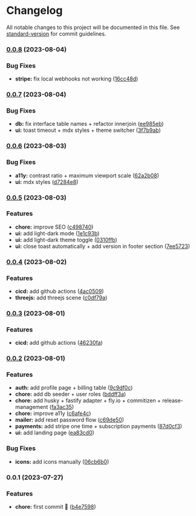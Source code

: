 # Changelog

All notable changes to this project will be documented in this file. See [standard-version](https://github.com/conventional-changelog/standard-version) for commit guidelines.

### [0.0.8](https://github.com/JorgeCoke/super-qwik-template/compare/v0.0.7...v0.0.8) (2023-08-04)


### Bug Fixes

* **stripe:** fix local webhooks not working ([16cc48d](https://github.com/JorgeCoke/super-qwik-template/commit/16cc48da9720bc4a03f33bc6879040f212604bad))

### [0.0.7](https://github.com/JorgeCoke/super-qwik-template/compare/v0.0.6...v0.0.7) (2023-08-04)


### Bug Fixes

* **db:** fix interface table names + refactor innerjoin ([ee985eb](https://github.com/JorgeCoke/super-qwik-template/commit/ee985ebc48ebc8d4e0b569287dafc281f867750e))
* **ui:** toast timeout + mdx styles + theme switcher ([3f7b9ab](https://github.com/JorgeCoke/super-qwik-template/commit/3f7b9ab82243a710ce836342b673430ce367e172))

### [0.0.6](https://github.com/JorgeCoke/super-qwik-template/compare/v0.0.5...v0.0.6) (2023-08-03)


### Bug Fixes

* **a11y:** contrast ratio + maximum viewport scale ([62a2b08](https://github.com/JorgeCoke/super-qwik-template/commit/62a2b08666f5cbaad52aa60f9cab5bcba0399dd5))
* **ui:** mdx styles ([d7284e8](https://github.com/JorgeCoke/super-qwik-template/commit/d7284e829598c0d6177bf68cb1383e9d2b3358db))

### [0.0.5](https://github.com/JorgeCoke/super-qwik-template/compare/v0.0.4...v0.0.5) (2023-08-03)


### Features

* **chore:** improve SEO ([c498740](https://github.com/JorgeCoke/super-qwik-template/commit/c498740de19e89bd5d37e8a1a5c54615dd518a25))
* **ui:** add light-dark mode ([1e1c93b](https://github.com/JorgeCoke/super-qwik-template/commit/1e1c93b10716d87323da42524987ac8fa0b7ad58))
* **ui:** add light-dark theme toggle ([0310ffb](https://github.com/JorgeCoke/super-qwik-template/commit/0310ffb50dd482fa2fa3555bc800440359928fa7))
* **ui:** close toast automatically + add version in footer section ([7ee5723](https://github.com/JorgeCoke/super-qwik-template/commit/7ee572389877cca3590e5fc0151ec4b46a119cd3))

### [0.0.4](https://github.com/JorgeCoke/super-qwik-template/compare/v0.0.2...v0.0.4) (2023-08-02)


### Features

* **cicd:** add github actions ([4ac0509](https://github.com/JorgeCoke/super-qwik-template/commit/4ac0509c8c3778d2846f66a8d0ae0a8253ed4577))
* **threejs:** add threejs scene ([c0df79a](https://github.com/JorgeCoke/super-qwik-template/commit/c0df79ab4e23b26e95b65ce2fd39fd859b825fa6))

### [0.0.3](https://github.com/JorgeCoke/super-qwik-template/compare/v0.0.2...v0.0.3) (2023-08-01)


### Features

* **cicd:** add github actions ([46230fa](https://github.com/JorgeCoke/super-qwik-template/commit/46230fa7073e944a35f3e17f56c338c8c48a2c63))

### [0.0.2](https://github.com/JorgeCoke/super-qwik-template/compare/v0.0.1...v0.0.2) (2023-08-01)


### Features

* **auth:** add profile page + billing table ([9c9df0c](https://github.com/JorgeCoke/super-qwik-template/commit/9c9df0ce6b91b7c6c3c3e52c73404f4d7da2d9d6))
* **chore:** add db seeder + user roles ([bddff3a](https://github.com/JorgeCoke/super-qwik-template/commit/bddff3aec32cd046b5bd2f2253eb026f211f4413))
* **chore:** add husky + fastify adapter + fly.io + commitizen + release-management ([fa3ac35](https://github.com/JorgeCoke/super-qwik-template/commit/fa3ac359504fedd6d56d50b53d2be143244d2f84))
* **chore:** improve a11y ([c6afe4c](https://github.com/JorgeCoke/super-qwik-template/commit/c6afe4c06ebeda6a7de010fc54b9ec61cbe4ae9d))
* **mailer:** add reset password flow ([c69de50](https://github.com/JorgeCoke/super-qwik-template/commit/c69de505721de6be93aa3f387c3738e87e0a9cee))
* **payments:** add stripe one time + subscription payments ([87d0cf3](https://github.com/JorgeCoke/super-qwik-template/commit/87d0cf3268a83970794af44f61cf7464edba2a2e))
* **ui:** add landing page ([ea83cd0](https://github.com/JorgeCoke/super-qwik-template/commit/ea83cd05aba19e04f9f4c6975b32f98d2946069e))


### Bug Fixes

* **icons:** add icons manually ([06cb6b0](https://github.com/JorgeCoke/super-qwik-template/commit/06cb6b07dc93e9794a64cfe59b9e73e89a5f7b0c))

### 0.0.1 (2023-07-27)

### Features

- **chore:** first commit 🎉 ([b4e7598](https://github.com/JorgeCoke/qwikly-stack/commit/b4e75982e2c7b3ba20cfbca07c3fc0ed36030719))
